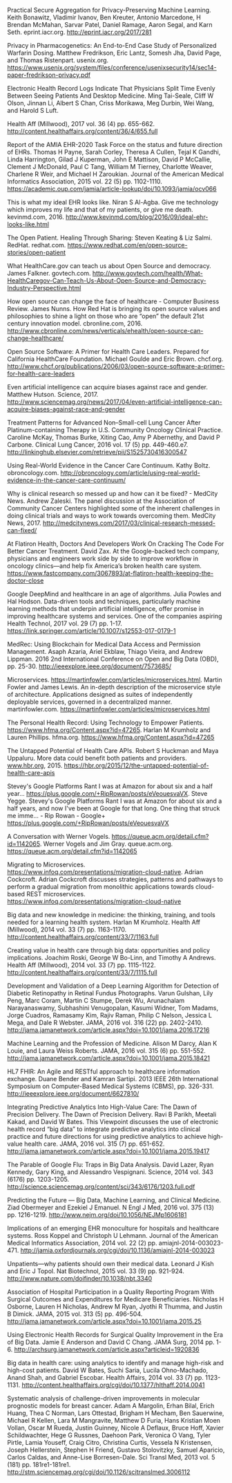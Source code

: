 Practical Secure Aggregation for Privacy-Preserving Machine Learning.
Keith Bonawitz, Vladimir Ivanov, Ben Kreuter, Antonio Marcedone, H Brendan McMahan, Sarvar Patel, Daniel Ramage, Aaron Segal, and Karn Seth.
eprint.iacr.org.
http://eprint.iacr.org/2017/281


Privacy in Pharmacogenetics: An End-to-End Case Study of Personalized Warfarin Dosing.
Matthew Fredrikson, Eric Lantz, Somesh Jha, David Page, and Thomas Ristenpart.
usenix.org.
https://www.usenix.org/system/files/conference/usenixsecurity14/sec14-paper-fredrikson-privacy.pdf


Electronic Health Record Logs Indicate That Physicians Split Time Evenly Between Seeing Patients And Desktop Medicine.
Ming Tai-Seale, Cliff W Olson, Jinnan Li, Albert S Chan, Criss Morikawa, Meg Durbin, Wei Wang, and Harold S Luft.

Health Aff (Millwood), 2017 vol. 36 (4) pp. 655-662.
http://content.healthaffairs.org/content/36/4/655.full


Report of the AMIA EHR-2020 Task Force on the status and future direction of EHRs.
Thomas H Payne, Sarah Corley, Theresa A Cullen, Tejal K Gandhi, Linda Harrington, Gilad J Kuperman, John E Mattison, David P McCallie, Clement J McDonald, Paul C Tang, William M Tierney, Charlotte Weaver, Charlene R Weir, and Michael H Zaroukian.
Journal of the American Medical Informatics Association, 2015 vol. 22 (5) pp. 1102-1110.
https://academic.oup.com/jamia/article-lookup/doi/10.1093/jamia/ocv066


This is what my ideal EHR looks like.
Niran S Al-Agba.
Give me technology which improves my life and that of my patients, or give me death.
kevinmd.com, 2016.
http://www.kevinmd.com/blog/2016/09/ideal-ehr-looks-like.html


The Open Patient.
Healing Through Sharing: Steven Keating & Liz Salmi.
RedHat.
redhat.com.
https://www.redhat.com/en/open-source-stories/open-patient


What HealthCare.gov can teach us about Open Source and democracy.
James Falkner.
govtech.com.
http://www.govtech.com/health/What-HealthCaregov-Can-Teach-Us-About-Open-Source-and-Democracy-Industry-Perspective.html


How open source can change the face of healthcare - Computer Business Review.
James Nunns.
How Red Hat is bringing its open source values and philosophies to shine a light on those who are “open” the default 21st century innovation model.
cbronline.com, 2016.
http://www.cbronline.com/news/verticals/ehealth/open-source-can-change-healthcare/


Open Source Software: A Primer for Health Care Leaders.
Prepared for California HealthCare Foundation.
Michael Goulde and Eric Brown.
chcf.org.
http://www.chcf.org/publications/2006/03/open-source-software-a-primer-for-health-care-leaders


Even artificial intelligence can acquire biases against race and gender.
Matthew Hutson.
Science, 2017.
http://www.sciencemag.org/news/2017/04/even-artificial-intelligence-can-acquire-biases-against-race-and-gender


Treatment Patterns for Advanced Non–Small-cell Lung Cancer After Platinum-containing Therapy in U.S. Community Oncology Clinical Practice.
Caroline McKay, Thomas Burke, Xiting Cao, Amy P Abernethy, and David P Carbone.
Clinical Lung Cancer, 2016 vol. 17 (5) pp. 449-460.e7.
http://linkinghub.elsevier.com/retrieve/pii/S1525730416300547


Using Real-World Evidence in the Cancer Care Continuum.
Kathy Boltz.
obroncology.com.
http://obroncology.com/article/using-real-world-evidence-in-the-cancer-care-continuum/


Why is clinical research so messed up and how can it be fixed? - MedCity News.
Andrew Zaleski.
The panel discussion at the Association of Community Cancer Centers highlighted some of the inherent challenges in doing clinical trials and ways to work towards overcoming them.
MedCity News, 2017.
http://medcitynews.com/2017/03/clinical-research-messed-can-fixed/


At Flatiron Health, Doctors And Developers Work On Cracking The Code For Better Cancer Treatment.
David Zax.
At the Google-backed tech company, physicians and engineers work side by side to improve workflow in oncology clinics—and help fix America’s broken health care system.
https://www.fastcompany.com/3067893/at-flatiron-health-keeping-the-doctor-close


Google DeepMind and healthcare in an age of algorithms.
Julia Powles and Hal Hodson.
Data-driven tools and techniques, particularly machine learning methods that underpin artificial intelligence, offer promise in improving healthcare systems and services. One of the companies aspiring
Health Technol, 2017 vol. 29 (7) pp. 1-17.
https://link.springer.com/article/10.1007/s12553-017-0179-1


MedRec: Using Blockchain for Medical Data Access and Permission Management.
Asaph Azaria, Ariel Ekblaw, Thiago Vieira, and Andrew Lippman.
2016 2nd International Conference on Open and Big Data (OBD), pp. 25-30.
http://ieeexplore.ieee.org/document/7573685/


Microservices.
https://martinfowler.com/articles/microservices.html.
Martin Fowler and James Lewis.
An in-depth description of the microservice style of architecture. Applications designed as suites of independently deployable services, governed in a decentralized manner.
martinfowler.com.
https://martinfowler.com/articles/microservices.html


The Personal Health Record: Using Technology to Empower Patients.
https://www.hfma.org/Content.aspx?id=47265.
Harlan M Krumholz and Lauren Phillips.
hfma.org.
https://www.hfma.org/Content.aspx?id=47265


The Untapped Potential of Health Care APIs.
Robert S Huckman and Maya Uppaluru.
More data could benefit both patients and providers.
www.hbr.org, 2015.
https://hbr.org/2015/12/the-untapped-potential-of-health-care-apis


Stevey's Google Platforms Rant I was at Amazon for about six and a half year...
https://plus.google.com/+RipRowan/posts/eVeouesvaVX.
Steve Yegge.
Stevey's Google Platforms Rant I was at Amazon for about six and a half years, and now I've been at Google for that long. One thing that struck me imme... - Rip Rowan - Google+
https://plus.google.com/+RipRowan/posts/eVeouesvaVX


A Conversation with Werner Vogels.
https://queue.acm.org/detail.cfm?id=1142065.
Werner Vogels and Jim Gray.
queue.acm.org.
https://queue.acm.org/detail.cfm?id=1142065


Migrating to Microservices.
https://www.infoq.com/presentations/migration-cloud-native.
Adrian Cockcroft.
Adrian Cockcroft discusses strategies, patterns and pathways to perform a gradual migration from monolithic applications towards cloud-based REST microservices.
https://www.infoq.com/presentations/migration-cloud-native


Big data and new knowledge in medicine: the thinking, training, and tools needed for a learning health system.
Harlan M Krumholz.
Health Aff (Millwood), 2014 vol. 33 (7) pp. 1163-1170.
http://content.healthaffairs.org/content/33/7/1163.full


Creating value in health care through big data: opportunities and policy implications.
Joachim Roski, George W Bo-Linn, and Timothy A Andrews.
Health Aff (Millwood), 2014 vol. 33 (7) pp. 1115-1122.
http://content.healthaffairs.org/content/33/7/1115.full


Development and Validation of a Deep Learning Algorithm for Detection of Diabetic Retinopathy in Retinal Fundus Photographs.
Varun Gulshan, Lily Peng, Marc Coram, Martin C Stumpe, Derek Wu, Arunachalam Narayanaswamy, Subhashini Venugopalan, Kasumi Widner, Tom Madams, Jorge Cuadros, Ramasamy Kim, Rajiv Raman, Philip C Nelson, Jessica L Mega, and Dale R Webster.
JAMA, 2016 vol. 316 (22) pp. 2402-2410.
http://jama.jamanetwork.com/article.aspx?doi=10.1001/jama.2016.17216


Machine Learning and the Profession of Medicine.
Alison M Darcy, Alan K Louie, and Laura Weiss Roberts.
JAMA, 2016 vol. 315 (6) pp. 551-552.
http://jama.jamanetwork.com/article.aspx?doi=10.1001/jama.2015.18421


HL7 FHIR: An Agile and RESTful approach to healthcare information exchange.
Duane Bender and Kamran Sartipi.
2013 IEEE 26th International Symposium on Computer-Based Medical Systems (CBMS), pp. 326-331.
http://ieeexplore.ieee.org/document/6627810/


Integrating Predictive Analytics Into High-Value Care: The Dawn of Precision Delivery.
The Dawn of Precision Delivery.
Ravi B Parikh, Meetali Kakad, and David W Bates.
This Viewpoint discusses the use of electronic health record “big data” to integrate predictive analytics into clinical practice and future directions for using predictive analytics to achieve high-value health care.
JAMA, 2016 vol. 315 (7) pp. 651-652.
http://jama.jamanetwork.com/article.aspx?doi=10.1001/jama.2015.19417


The Parable of Google Flu: Traps in Big Data Analysis.
David Lazer, Ryan Kennedy, Gary King, and Alessandro Vespignani.
Science, 2014 vol. 343 (6176) pp. 1203-1205.
http://science.sciencemag.org/content/sci/343/6176/1203.full.pdf


Predicting the Future — Big Data, Machine Learning, and Clinical Medicine.
Ziad Obermeyer and Ezekiel J Emanuel.
N Engl J Med, 2016 vol. 375 (13) pp. 1216-1219.
http://www.nejm.org/doi/10.1056/NEJMp1606181


Implications of an emerging EHR monoculture for hospitals and healthcare systems.
Ross Koppel and Christoph U Lehmann.
Journal of the American Medical Informatics Association, 2014 vol. 22 (2) pp. amiajnl-2014-003023-471.
http://jamia.oxfordjournals.org/cgi/doi/10.1136/amiajnl-2014-003023


Unpatients—why patients should own their medical data.
Leonard J Kish and Eric J Topol.
Nat Biotechnol, 2015 vol. 33 (9) pp. 921-924.
http://www.nature.com/doifinder/10.1038/nbt.3340


Association of Hospital Participation in a Quality Reporting Program With Surgical Outcomes and Expenditures for Medicare Beneficiaries.
Nicholas H Osborne, Lauren H Nicholas, Andrew M Ryan, Jyothi R Thumma, and Justin B Dimick.
JAMA, 2015 vol. 313 (5) pp. 496-504.
http://jama.jamanetwork.com/article.aspx?doi=10.1001/jama.2015.25


Using Electronic Health Records for Surgical Quality Improvement in the Era of Big Data.
Jamie E Anderson and David C Chang.
JAMA Surg, 2014 pp. 1-6.
http://archsurg.jamanetwork.com/article.aspx?articleid=1920836


Big data in health care: using analytics to identify and manage high-risk and high-cost patients.
David W Bates, Suchi Saria, Lucila Ohno-Machado, Anand Shah, and Gabriel Escobar.
Health Affairs, 2014 vol. 33 (7) pp. 1123-1131.
http://content.healthaffairs.org/cgi/doi/10.1377/hlthaff.2014.0041


Systematic analysis of challenge-driven improvements in molecular prognostic models for breast cancer.
Adam A Margolin, Erhan Bilal, Erich Huang, Thea C Norman, Lars Ottestad, Brigham H Mecham, Ben Sauerwine, Michael R Kellen, Lara M Mangravite, Matthew D Furia, Hans Kristian Moen Vollan, Oscar M Rueda, Justin Guinney, Nicole A Deflaux, Bruce Hoff, Xavier Schildwachter, Hege G Russnes, Daehoon Park, Veronica O Vang, Tyler Pirtle, Lamia Youseff, Craig Citro, Christina Curtis, Vessela N Kristensen, Joseph Hellerstein, Stephen H Friend, Gustavo Stolovitzky, Samuel Aparicio, Carlos Caldas, and Anne-Lise Borresen-Dale.
Sci Transl Med, 2013 vol. 5 (181) pp. 181re1-181re1.
http://stm.sciencemag.org/cgi/doi/10.1126/scitranslmed.3006112
